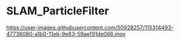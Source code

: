 # SLAM_ParticleFilter

https://user-images.githubusercontent.com/50928257/115314493-47738080-a1b0-11eb-9e83-59aef91de066.mov

